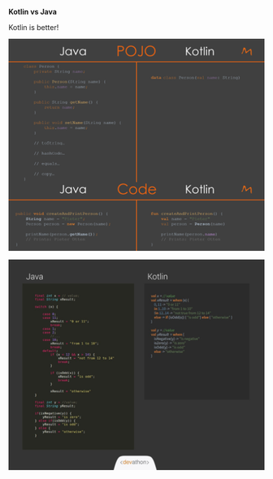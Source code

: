 **Kotlin vs Java**

Kotlin is better!

![img](./pic/kotlin-vs-java.png)

![img](./pic/kt-vs-java.jpg)
